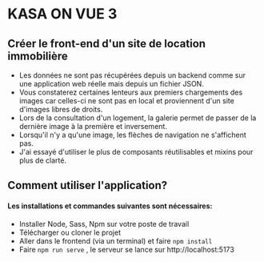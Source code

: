 # KASA ON VUE 3

## Créer le front-end d'un site de location immobilière

- Les données ne sont pas récupérées depuis un backend comme sur une application web réelle mais depuis un fichier JSON.
- Vous constaterez certaines lenteurs aux premiers chargements des images car celles-ci ne sont pas en local et proviennent d'un site d'images libres de droits.
- Lors de la consultation d'un logement, la galerie permet de passer de la dernière image à la première et inversement.
- Lorsqu'il n'y a qu'une image, les flèches de navigation ne s'affichent pas.
- J'ai essayé d'utiliser le plus de composants réutilisables et mixins pour plus de clarté.

## Comment utiliser l'application?

#### Les installations et commandes suivantes sont nécessaires:

- Installer Node, Sass, Npm sur votre poste de travail
- Télécharger ou cloner le projet
- Aller dans le frontend (via un terminal) et faire `npm install`
- Faire `npm run serve` , le serveur se lance sur http://localhost:5173
